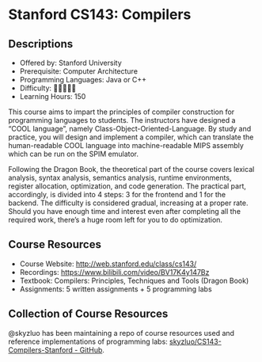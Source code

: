# Stanford CS143: Compilers

## Descriptions

- Offered by: Stanford University
- Prerequisite: Computer Architecture
- Programming Languages: Java or C++
- Difficulty: 🌟🌟🌟🌟🌟
- Learning Hours: 150

This course aims to impart the principles of compiler construction for programming languages to students. The instructors have designed a “COOL language”, namely Class-Object-Oriented-Language. By study and practice, you will design and implement a compiler, which can translate the human-readable COOL language into machine-readable MIPS assembly which can be run on the SPIM emulator.

Following the Dragon Book, the theoretical part of the course covers lexical analysis, syntax analysis, semantics analysis, runtime environments, register allocation, optimization, and code generation. The practical part, accordingly, is divided into 4 steps: 3 for the frontend and 1 for the backend. The difficulty is considered gradual, increasing at a proper rate. Should you have enough time and interest even after completing all the required work, there’s a huge room left for you to do optimization.

## Course Resources

- Course Website: <http://web.stanford.edu/class/cs143/>
- Recordings: <https://www.bilibili.com/video/BV17K4y147Bz>
- Textbook: Compilers: Principles, Techniques and Tools (Dragon Book)
- Assignments: 5 written assignments + 5 programming labs

## Collection of Course Resources

@skyzluo has been maintaining a repo of course resources used and reference implementations of programming labs: [skyzluo/CS143-Compilers-Stanford - GitHub](https://github.com/skyzluo/CS143-Compilers-Stanford).
